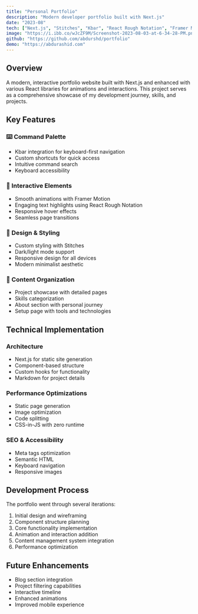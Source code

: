 ```yaml
---
title: "Personal Portfolio"
description: "Modern developer portfolio built with Next.js"
date: "2023-08"
tech: ["Next.js", "Stitches", "Kbar", "React Rough Notation", "Framer Motion"]
image: "https://i.ibb.co/wJcZF9M/Screenshot-2023-08-03-at-6-34-28-PM.png"
github: "https://github.com/abdurshd/portfolio"
demo: "https://abdurashid.com"
---
```


<!-- # Personal Portfolio Website -->

## Overview
A modern, interactive portfolio website built with Next.js and enhanced with various React libraries for animations and interactions. This project serves as a comprehensive showcase of my development journey, skills, and projects.

## Key Features

### ⌨️ Command Palette
- Kbar integration for keyboard-first navigation
- Custom shortcuts for quick access
- Intuitive command search
- Keyboard accessibility

### 💫 Interactive Elements
- Smooth animations with Framer Motion
- Engaging text highlights using React Rough Notation
- Responsive hover effects
- Seamless page transitions

### 🎨 Design & Styling
- Custom styling with Stitches
- Dark/light mode support
- Responsive design for all devices
- Modern minimalist aesthetic

### 📱 Content Organization
- Project showcase with detailed pages
- Skills categorization
- About section with personal journey
- Setup page with tools and technologies

## Technical Implementation

### Architecture
- Next.js for static site generation
- Component-based structure
- Custom hooks for functionality
- Markdown for project details

### Performance Optimizations
- Static page generation
- Image optimization
- Code splitting
- CSS-in-JS with zero runtime

### SEO & Accessibility
- Meta tags optimization
- Semantic HTML
- Keyboard navigation
- Responsive images

## Development Process

The portfolio went through several iterations:
1. Initial design and wireframing
2. Component structure planning
3. Core functionality implementation
4. Animation and interaction addition
5. Content management system integration
6. Performance optimization

## Future Enhancements
- Blog section integration
- Project filtering capabilities
- Interactive timeline
- Enhanced animations
- Improved mobile experience 